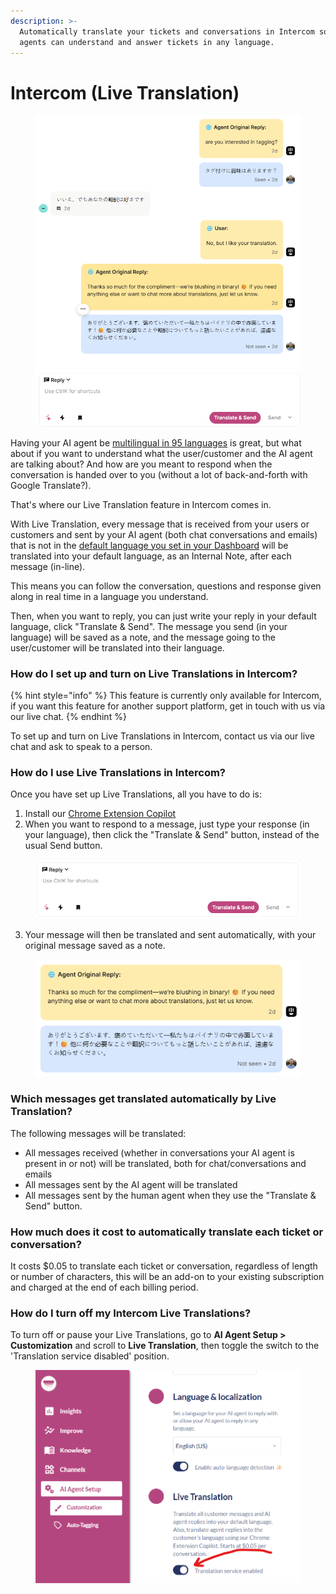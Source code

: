```yaml
---
description: >-
  Automatically translate your tickets and conversations in Intercom so your
  agents can understand and answer tickets in any language.
---
```


# Intercom (Live Translation)

<figure><img src="../../../.gitbook/assets/image (495).png" alt="" width="539"><figcaption></figcaption></figure>

Having your AI agent be [multilingual in 95 languages](../../languages-and-localization.md) is great, but what about if you want to understand what the user/customer and the AI agent are talking about? And how are you meant to respond when the conversation is handed over to you (without a lot of back-and-forth with Google Translate?).

That's where our Live Translation feature in Intercom comes in.

With Live Translation, every message that is received from your users or customers and sent by your AI agent (both chat conversations and emails) that is not in the [default language you set in your Dashboard](../../languages-and-localization.md) will be translated into your default language, as an Internal Note, after each message (in-line).

This means you can follow the conversation, questions and response given along in real time in a language you understand.

Then, when you want to reply, you can just write your reply in your default language, click "Translate & Send". The message you send (in your language) will be saved as a note, and the message going to the user/customer will be translated into their language.

### How do I set up and turn on Live Translations in Intercom?

{% hint style="info" %}
This feature is currently only available for Intercom, if you want this feature for another support platform, get in touch with us via our live chat.
{% endhint %}

To set up and turn on Live Translations in Intercom, contact us via our live chat and ask to speak to a person.

### **How do I use Live Translations in Intercom?**

Once you have set up Live Translations, all you have to do is:

1. Install our [Chrome Extension Copilot](../chrome-extension.md#how-do-i-install-the-chrome-extension)
2. When you want to respond to a message, just type your response (in your language), then click the "Translate & Send" button, instead of the usual Send button.

<figure><img src="../../../.gitbook/assets/image (497).png" alt="" width="539"><figcaption></figcaption></figure>

3. Your message will then be translated and sent automatically, with your original message saved as a note.

<figure><img src="../../../.gitbook/assets/image (498).png" alt="" width="450"><figcaption></figcaption></figure>

### Which messages get translated automatically by Live Translation?

The following messages will be translated:

* All messages received (whether in conversations your AI agent is present in or not) will be translated, both for chat/conversations and emails
* All messages sent by the AI agent will be translated&#x20;
* All messages sent by the human agent when they use the "Translate & Send" button.

### **Ho**w much does it cost to automatically translate each ticket or conversation?

It costs $0.05 to translate each ticket or conversation, regardless of length or number of characters, this will be an add-on to your existing subscription and charged at the end of each billing period.&#x20;

### How do I turn off my Intercom Live Translations?

To turn off or pause your Live Translations, go to **AI Agent Setup > Customization** and scroll to **Live Translation**, then toggle the switch to the 'Translation service disabled' position.

<figure><img src="../../../.gitbook/assets/image (1) (1).png" alt="" width="563"><figcaption></figcaption></figure>
